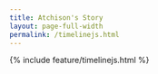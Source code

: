 ```yaml
---
title: Atchison's Story
layout: page-full-width
permalink: /timelinejs.html
---
```


{% include feature/timelinejs.html %}
